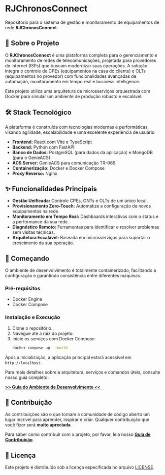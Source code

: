 # RJChronosConnect

Repositório para o sistema de gestão e monitoramento de equipamentos de rede **RJChronosConnect**.

## 🚀 Sobre o Projeto

O **RJChronosConnect** é uma plataforma completa para o gerenciamento e monitoramento de redes de telecomunicações, projetada para provedores de internet (ISPs) que buscam modernizar suas operações. A solução integra o controle de CPEs (equipamentos na casa do cliente) e OLTs (equipamentos no provedor) com funcionalidades avançadas de automação, monitoramento em tempo real e business intelligence.

Este projeto utiliza uma arquitetura de microsserviços orquestrada com Docker para simular um ambiente de produção robusto e escalável.

## 🛠️ Stack Tecnológico

A plataforma é construída com tecnologias modernas e performáticas, visando agilidade, escalabilidade e uma excelente experiência de usuário.

- **Frontend:** React com Vite e TypeScript
- **Backend:** Python com FastAPI
- **Banco de Dados:** PostgreSQL (para dados da aplicação) e MongoDB (para o GenieACS)
- **ACS Server:** GenieACS para comunicação TR-069
- **Containerização:** Docker e Docker Compose
- **Proxy Reverso:** Nginx

## ✨ Funcionalidades Principais

- **Gestão Unificada:** Controle CPEs, ONTs e OLTs de um único local.
- **Provisionamento Zero-Touch:** Automatize a configuração de novos equipamentos na rede.
- **Monitoramento em Tempo Real:** Dashboards interativos com o status e a performance da sua rede.
- **Diagnóstico Remoto:** Ferramentas para identificar e resolver problemas sem visitas técnicas.
- **Arquitetura Escalável:** Baseada em microsserviços para suportar o crescimento da sua operação.

## 🏁 Começando

O ambiente de desenvolvimento é totalmente containerizado, facilitando a configuração e garantindo consistência entre diferentes máquinas.

### Pré-requisitos

- Docker Engine
- Docker Compose

### Instalação e Execução

1. Clone o repositório.
2. Navegue até a raiz do projeto.
3. Inicie os serviços com Docker Compose:
   ```bash
   docker-compose up --build
   ```

Após a inicialização, a aplicação principal estará acessível em `http://localhost`.

Para mais detalhes sobre a arquitetura, serviços e comandos úteis, consulte nosso guia completo:

**[>> Guia do Ambiente de Desenvolvimento <<](docs/DEVELOPMENT.md)**

## 🤝 Contribuição

As contribuições são o que tornam a comunidade de código aberto um lugar incrível para aprender, inspirar e criar. Qualquer contribuição que você fizer será **muito apreciada**.

Para saber como contribuir com o projeto, por favor, leia nosso **[Guia de Contribuição](docs/CONTRIBUTING.md)**.

## 📄 Licença

Este projeto é distribuído sob a licença especificada no arquivo [LICENSE](LICENSE).